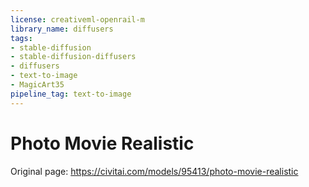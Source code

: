 ```yaml
---
license: creativeml-openrail-m
library_name: diffusers
tags:
- stable-diffusion
- stable-diffusion-diffusers
- diffusers
- text-to-image
- MagicArt35
pipeline_tag: text-to-image
---
```


# Photo Movie Realistic

Original page:
https://civitai.com/models/95413/photo-movie-realistic
